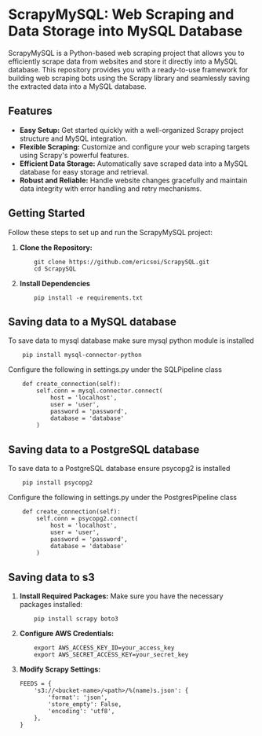 # **ScrapyMySQL: Web Scraping and Data Storage into MySQL Database**

ScrapyMySQL is a Python-based web scraping project that allows you to efficiently scrape data from websites and store it directly into a MySQL database. This repository provides you with a ready-to-use framework for building web scraping bots using the Scrapy library and seamlessly saving the extracted data into a MySQL database.

## Features
- **Easy Setup:** Get started quickly with a well-organized Scrapy project structure and MySQL integration.
- **Flexible Scraping:** Customize and configure your web scraping targets using Scrapy's powerful features.
- **Efficient Data Storage:** Automatically save scraped data into a MySQL database for easy storage and retrieval.
- **Robust and Reliable:** Handle website changes gracefully and maintain data integrity with error handling and retry mechanisms.

## Getting Started
Follow these steps to set up and run the ScrapyMySQL project:

1. **Clone the Repository:**
    ```
        git clone https://github.com/ericsoi/ScrapySQL.git
        cd ScrapySQL
    ```
2. **Install Dependencies**
    ```
        pip install -e requirements.txt
    ```

## Saving data to a MySQL database
To save data to mysql database make sure mysql python module is installed

```
    pip install mysql-connector-python
```

Configure the following in settings.py under the SQLPipeline class 
```
    def create_connection(self):
        self.conn = mysql.connector.connect(
            host = 'localhost',
            user = 'user',
            password = 'password',
            database = 'database'
        )
```


## Saving data to a PostgreSQL database

To save data to a PostgreSQL database ensure psycopg2 is installed
```
    pip install psycopg2
```
Configure the following in settings.py under the PostgresPipeline class 
```
    def create_connection(self):
        self.conn = psycopg2.connect(
            host = 'localhost',
            user = 'user',
            password = 'password',
            database = 'database'
        )
```

## Saving data to s3
1. **Install Required Packages:**
    Make sure you have the necessary packages installed:
    ```
        pip install scrapy boto3

    ```
2. **Configure AWS Credentials:**
    ```
        export AWS_ACCESS_KEY_ID=your_access_key
        export AWS_SECRET_ACCESS_KEY=your_secret_key
    ```
3. **Modify Scrapy Settings:**
    ```
    FEEDS = {
        's3://<bucket-name>/<path>/%(name)s.json': {
            'format': 'json',
            'store_empty': False,
            'encoding': 'utf8',
        },
    }

    ```